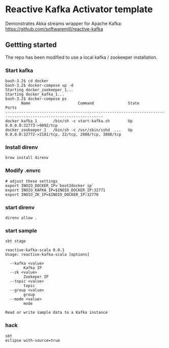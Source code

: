 Reactive Kafka Activator template
===============================

Demonstrates Akka streams wrapper for Apache Kafka: https://github.com/softwaremill/reactive-kafka

## Gettting started

The repo has been modified to use a local kafka / zookeeper installation.

### Start kafka

```
bash-3.2$ cd docker
bash-3.2$ docker-compose up -d
Starting docker_zookeeper_1...
Starting docker_kafka_1...
bash-3.2$ docker-compose ps
       Name                     Command               State                          Ports                        
-----------------------------------------------------------------------------------------------------------------
docker_kafka_1       /bin/sh -c start-kafka.sh        Up      0.0.0.0:32773->9092/tcp                             
docker_zookeeper_1   /bin/sh -c /usr/sbin/sshd  ...   Up      0.0.0.0:32772->2181/tcp, 22/tcp, 2888/tcp, 3888/tcp 
```

### Install direnv

```
brew install direnv
```

### Modify .envrc

```
# adjust these settings
export INOIO_DOCKER_IP=`boot2docker ip`
export INOIO_KAFKA_IP=$INOIO_DOCKER_IP:32771
export INOIO_ZK_IP=$INOIO_DOCKER_IP:32770
```

### start direnv

```
direnv allow .
```

### start sample

```
sbt stage

reactive-kafka-scala 0.0.1
Usage: reactive-kafka-scala [options]

  --kafka <value>
        Kafka IP
  --zk <value>
        Zookeper IP
  --topic <value>
        topic
  --group <value>
        group
  --mode <value>
        mode

Read or write sample data to a Kafka instance
```


### hack

```
sbt
eclipse with-source=true
```
